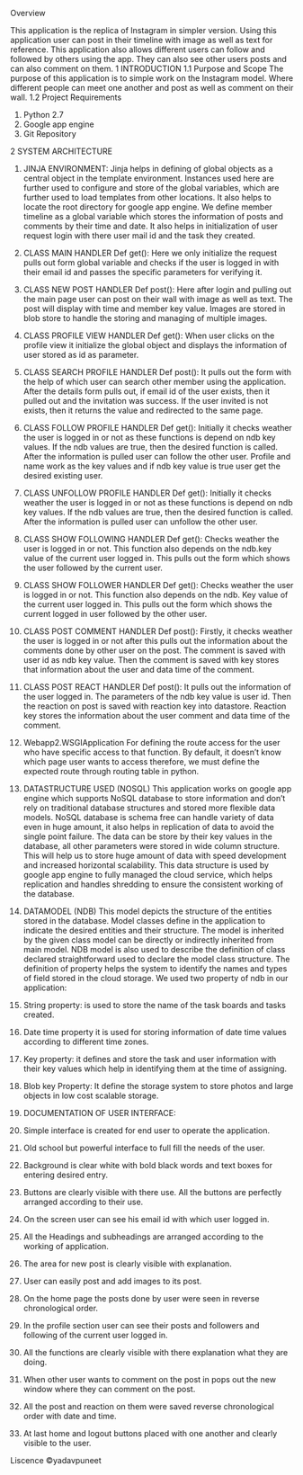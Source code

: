 Overview

This application is the replica of Instagram in simpler version. Using this application user can post in their timeline with image as well as text for reference. This application also allows different users can follow and followed by others using the app. They can also see other users posts and can also comment on them.
1	INTRODUCTION
1.1	Purpose and Scope
The purpose of this application is to simple work on the Instagram model. Where different people can meet one another and post as well as comment on their wall.
1.2	Project Requirements
1.	Python 2.7
2.	Google app engine
3.	Git Repository

2	SYSTEM ARCHITECTURE
1.	JINJA ENVIRONMENT:
Jinja helps in defining of global objects as a central object in the template environment. Instances used here are further used to configure and store of the global variables, which are further used to load templates from other locations. It also helps to locate the root directory for google app engine. 
We define member timeline as a global variable which stores the information of posts and comments by their time and date. 
It also helps in initialization of user request login with there user mail id and the task they created.
2.	CLASS MAIN HANDLER
Def get(): Here we only initialize the request pulls out form global variable and checks if the user is logged in with their email id and passes the specific parameters for verifying it. 
3.	CLASS NEW POST HANDLER
Def post(): Here after login and pulling out the main page user can post on their wall with image as well as text. The post will display with time and member key value. Images are stored in blob store to handle the storing and managing of multiple images.
4.	CLASS PROFILE VIEW HANDLER
Def get(): When user clicks on the profile view it initialize the global object and displays the information of user stored as id as parameter.
5.	CLASS SEARCH PROFILE HANDLER
Def post(): It pulls out the form with the help of which user can search other member using the application. After the details form pulls out, if email id of the user exists, then it pulled out and the invitation was success. If the user invited is not exists, then it returns the value and redirected to the same page.
6.	CLASS FOLLOW PROFILE HANDLER
Def get(): Initially it checks weather the user is logged in or not as these functions is depend on ndb key values. If the ndb values are true, then the desired function is called. 
After the information is pulled user can follow the other user. Profile and name work as the key values and if ndb key value is true user get the desired existing user.
7.	CLASS UNFOLLOW PROFILE HANDLER
Def get(): Initially it checks weather the user is logged in or not as these functions is depend on ndb key values. If the ndb values are true, then the desired function is called. 
After the information is pulled user can unfollow the other user. 
8.	CLASS SHOW FOLLOWING HANDLER
Def get(): Checks weather the user is logged in or not. This function also depends on the ndb.key value of the current user logged in. This pulls out the form which shows the user followed by the current user.
9.	CLASS SHOW FOLLOWER HANDLER
Def get(): Checks weather the user is logged in or not. This function also depends on the ndb. Key value of the current user logged in. This pulls out the form which shows the current logged in user followed by the other user.
10.	CLASS POST COMMENT HANDLER
Def post(): Firstly, it checks weather the user is logged in or not after this pulls out the information about the comments done by other user on the post. The comment is saved with user id as ndb key value. 
Then the comment is saved with key stores that information about the user and data time of the comment.
11.	CLASS POST REACT HANDLER
Def post(): It pulls out the information of the user logged in. The parameters of the ndb key value is user id.
Then the reaction on post is saved with reaction key into datastore. Reaction key stores the information about the user comment and data time of the comment.
12.	Webapp2.WSGIApplication
For defining the route access for the user who have specific access to that function. By default, it doesn’t know which page user wants to access therefore, we must define the expected route through routing table in python.

3. DATASTRUCTURE USED (NOSQL) 
This application works on google app engine which supports NoSQL database to store information and don’t rely on traditional database structures and stored more flexible data models. NoSQL database is schema free can handle variety of data even in huge amount, it also helps in replication of data to avoid the single point failure. The data can be store by their key values in the database, all other parameters were stored in wide column structure. This will help us to store huge amount of data with speed development and increased horizontal scalability. 
This data structure is used by google app engine to fully managed the cloud service, which helps replication and handles shredding to ensure the consistent working of the database.

4. DATAMODEL (NDB) 
	This model depicts the structure of the entities stored in the database. Model classes define in the application to indicate the desired entities and their structure. The model is inherited by the given class model can be directly or indirectly inherited from main model. 
NDB model is also used to describe the definition of class declared straightforward used to declare the model class structure. The definition of property helps the system to identify the names and types of field stored in the cloud storage. We used two property of ndb in our application:
1.	String property: is used to store the name of the task boards and tasks created.

2.	Date time property it is used for storing information of date time values according to different time zones.

3.	Key property: it defines and store the task and user information with their key values which help in identifying them at the time of assigning.

4.	Blob key Property: It define the storage system to store photos and large objects in low cost scalable storage.

5. DOCUMENTATION OF USER INTERFACE:
1.	Simple interface is created for end user to operate the application.
2.	Old school but powerful interface to full fill the needs of the user.
3.	Background is clear white with bold black words and text boxes for entering desired entry.
4.	Buttons are clearly visible with there use. All the buttons are perfectly arranged according to their use.
5.	On the screen user can see his email id with which user logged in.
6.	All  the Headings and subheadings are arranged according to the working of application.
7.	The area for new post is clearly visible with explanation.
8.	User can easily post and add images to its post.
9.	On the home page the posts done by user were seen in reverse chronological order.
10.	In the profile section user can see their posts and followers and following of the current user logged in.
11.	All the functions are clearly visible with there explanation what they are doing.
12.	When other user wants to comment on the post in pops out the new window where they can comment on the post.
13.	All the post and reaction on them were saved reverse chronological order with date and time.
14.	At last home and logout buttons placed with one another and clearly visible to the user.

Liscence ©yadavpuneet
